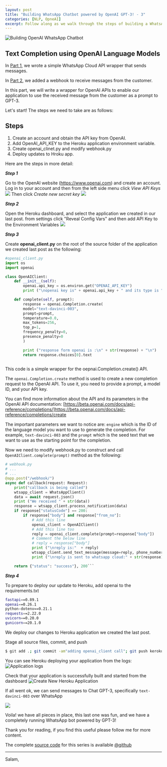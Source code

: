 ```yaml
---
layout: post
title: "Building WhatsApp Chatbot powered by OpenAI GPT-3! - 3" 
categories: [NLP, OpneAI]
excerpt: Follow along as we walk through the steps of building a WhatsApp Chatbot powered by OpenAI GPT-3 using Python, WhatsApp Cloud API, and a FastAPI Webhook published on Heroku.
---
```


![Building OpenAI WhatsApp Chatbot](../images/chatgpt_wts_app.png "GPT-3 WhatsApp")

## Text Completion using OpenAI Language Models

In [Part 1](https://yasermarey.github.io/building_openai_whatsapp_1/building_openai_whatsapp_1.html), we wrote a simple WhatsApp Cloud API wrapper that sends messages. 

In [Part 2](https://yasermarey.github.io/building_openai_whatsapp_2/building_openai_whatsapp_2.html), we added a webhook to receive messages from the customer.

In this part, we will write a wrapper for OpenAI APIs to enable our application to use the received message from the customer as a prompt to GPT-3. 

Let's start! The steps we need to take are as follows:

## Steps
1. Create an account and obtain the API key from OpenAI.
2. Add OpenAI_API_KEY to the Heroku application environment variable.
3. Create openai_clinet.py and modify webhook.py
4. Deploy updates to Hroku app.

Here are the steps in more detail:


***Step 1***

Go to the OpenAI website (https://www.openai.com) and create an account. Log in to your account and then from the left side menu click *View API Keys* 
![](../images/1.png)
Then click *Create new secret key* 
![](../images/2.png)

***Step 2***

Open the Heroku dashboard, and select the application we created in our last post. from settings click "Reveal Config Vars" and then add API Key to the Environment Variables 
![](../images/3.png)

***Step 3***

Create **openai_client.py** on the root of the source folder of the application we created last post as the following:

```python
#openai_client.py
import os
import openai

class OpenAIClient:
    def __init__(self):
        openai.api_key = os.environ.get("OPENAI_API_KEY")
        print ("\nopenai key is" + openai.api_key + " and its type is " + openai.api_type)

    def complete(self, prompt):
        response = openai.Completion.create(
        model="text-davinci-003",
        prompt=prompt,
        temperature=0.0,
        max_tokens=256,
        top_p=1,
        frequency_penalty=0,
        presence_penalty=0
        )

        print ("response form openai is :\n" + str(response) + "\n")
        return response.choices[0].text
 
```
This code is a simple wrapper for the oepnai.Completion.create() API.

The `openai.Completion.create` method is used to create a new completion request to the OpenAI API. To use it, you need to provide a prompt, a model ID, and your API key.

You can find more information about the API and its parameters in the OpenAI API documentation: [https://beta.openai.com/docs/api-reference/completions/]https://beta.openai.com/docs/api-reference/completions/create

The important parameters we want to notice are: `engine` which is the ID of the language model you want to use to generate the completion. For example, `text-davinci-003` and the `prompt` which is the seed text that we want to use as the starting point for the completion.

Now we need to modify webhook.py to construct and call `OpenAIClient.complete(prompt)` method as the following:

```python
# webhook.py
# ...
# ...
@app.post("/webhook/")
async def callback(request: Request):
    print("callback is being called")
    wtsapp_client = WhatsAppClient()
    data = await request.json()
    print ("We received " + str(data))
    response = wtsapp_client.process_notification(data)
    if response["statusCode"] == 200:
        if response["body"] and response["from_no"]:
            # Add this line
            openai_client = OpenAIClient()
            # Add this line too
            reply = openai_client.complete(prompt=response["body"])
            # Comment the below line
            # reply = response["body"]
            print ("\nreply is:"  + reply)
            wtsapp_client.send_text_message(message=reply, phone_number=response["from_no"], )
            print ("\nreply is sent to whatsapp cloud:" + str(response))

    return {"status": "success"}, 200```
```

***Step 4***

To prepare to deploy our update to Heroku, add openai to the requirements.txt

```sh
fastapi==0.89.1
openai==0.26.1
python-dotenv==0.21.1
requests==2.22.0
uvicorn==0.20.0
gunicorn==20.1.0
```

We deploy our changes to Heroku application we created the last post.

Stage all source files, commit, and push

```sh
$ git add .; git commit -am"adding openai_client call"; git push keroku master
```

You can see Heroku deploying your application from the logs:
![](../images/chatgpt_wts_app_11_.png "Application logs")

Check that your application is successfully built and started from the dashboard
![](../images/chatgpt_wts_app_10___.png "Create New Heroku Application")


If all went ok, we can send messages to Chat GPT-3, specifically `text-davinci-003` over WhatsApp

![](../images/4.jpeg)

Voila! we have all pieces in place, this last one was fun, and we have a completely running WhatsApp bot powered by GPT-3!

Thank you for reading, if you find this useful please follow me for more content.

The complete [source code](https://github.com/YaserMarey/whatsapp_openai_chatbot) for this series is available [@github](https://github.com/YaserMarey/whatsapp_openai_chatbot)

----
Salam,
